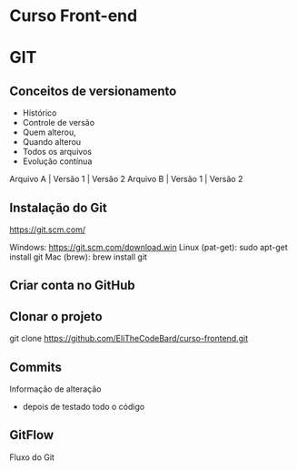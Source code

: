 # Curso Front-end

# GIT
## Conceitos de versionamento
 - Histórico
 - Controle de versão
 - Quem alterou,
 - Quando alterou
 - Todos os arquivos
 - Evolução contínua

 Arquivo A | Versão 1 | Versão 2
 Arquivo B | Versão 1 | Versão 2

## Instalação do Git
https://git.scm.com/

Windows: https://git.scm.com/download.win
Linux (pat-get): sudo apt-get install git
Mac (brew): brew install git

## Criar conta no GitHub

## Clonar o projeto
git clone https://github.com/EliTheCodeBard/curso-frontend.git

## Commits
Informação de alteração
- depois de testado todo o código

## GitFlow
Fluxo do Git
